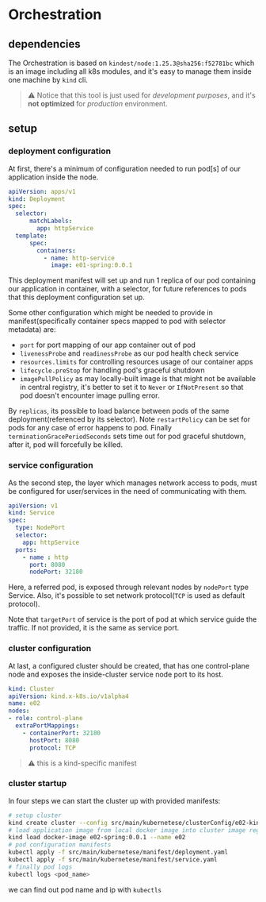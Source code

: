 # Orchestration

## dependencies

The Orchestration is based on `kindest/node:1.25.3@sha256:f52781bc` which is an image including all k8s modules, and it's easy to manage them inside one machine by ``kind`` cli.

> ⚠ Notice that this tool is just used for _development purposes_, and it's **not optimized** for _production_ environment.

## setup

### deployment configuration

At first, there's a minimum of configuration needed to run pod[s] of our application inside the node.

```yaml
apiVersion: apps/v1
kind: Deployment
spec:
  selector:
      matchLabels:
        app: httpService
  template:
      spec:
        containers:
          - name: http-service
            image: e01-spring:0.0.1
```

This deployment manifest will set up and run 1 replica of our pod containing our application in container, with a selector, for future references to pods that this deployment configuration set up.

Some other configuration which might be needed to provide in manifest(specifically container specs mapped to pod with selector metadata) are:
* `port` for port mapping of our app container out of pod
* `livenessProbe` and `readinessProbe` as our pod health check service
* `resources.limits` for controlling resources usage of our container apps
* `lifecycle.preStop` for handling pod's graceful shutdown
* `imagePullPolicy` as may locally-built image is that might not be available in central registry, it's better to set it to `Never` or `IfNotPresent` so that pod doesn't encounter image pulling error.

By `replicas`, its possible to load balance between pods of the same deployment(referenced by its selector).
Note `restartPolicy` can be set for pods for any case of error happens to pod.
Finally `terminationGracePeriodSeconds` sets time out for pod graceful shutdown, after it, pod will forcefully be killed.

### service configuration

As the second step, the layer which manages network access to pods, must be configured for user/services in the need of communicating with them.

```yaml
apiVersion: v1
kind: Service
spec:
  type: NodePort
  selector:
    app: httpService
  ports:
    - name : http
      port: 8080
      nodePort: 32180
```

Here, a referred pod, is exposed through relevant nodes by `nodePort` type Service. Also, it's possible to set network protocol(`TCP` is used as default protocol).

Note that `targetPort` of service is the port of pod at which service guide the traffic. If not provided, it is the same as service port.

### cluster configuration

At last, a configured cluster should be created, that has one control-plane node and exposes the inside-cluster service node port to its host.

```yaml
kind: Cluster
apiVersion: kind.x-k8s.io/v1alpha4
name: e02
nodes:
- role: control-plane
  extraPortMappings:
    - containerPort: 32180
      hostPort: 8080
      protocol: TCP
```

> ⚠ this is a kind-specific manifest

### cluster startup

In four steps we can start the cluster up with provided manifests:

```bash
# setup cluster
kind create cluster --config src/main/kubernetese/clusterConfig/e02-kind-cluster.yaml
# load application image from local docker image into cluster image registry
kind load docker-image e02-spring:0.0.1 --name e02
# pod configuration manifests
kubectl apply -f src/main/kubernetese/manifest/deployment.yaml
kubectl apply -f src/main/kubernetese/manifest/service.yaml
# finally pod logs
kubectl logs <pod_name>
```
we can find out pod name and ip with `kubectls`
